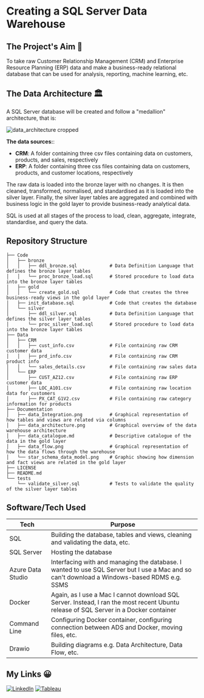 # Creating a SQL Server Data Warehouse

## The Project's Aim   🎯  

To take raw Customer Relationship Management (CRM) and Enterprise Resource Planning (ERP) data and make a business-ready relational database that can be used for analysis, reporting, machine learning, etc.

## The Data Architecture 🏛️

A SQL Server database will be created and follow a "medallion" architecture, that is:

![data_architecture cropped](https://github.com/user-attachments/assets/d150cbbd-98c1-4a7f-b636-e41e5898782a)


**The data sources:**:
* **CRM**: A folder containing three csv files containing data on customers, products, and sales, respectively
* **ERP**: A folder containing three css files containing data on customers, products, and customer locations, respectively

The raw data is loaded into the bronze layer with no changes. It is then cleaned, transformed, normalised, and standardised as it is loaded into the silver layer. Finally, the silver layer tables are aggregated and combined with business logic in the gold layer to provide business-ready analytical data.

SQL is used at all stages of the process to load, clean, aggregate, integrate, standardise, and query the data.

## Repository Structure
```
├── Code                              
│   ├── bronze                        
│   │   ├── ddl_bronze.sql            # Data Definition Language that defines the bronze layer tables
│   │   └── proc_bronze_load.sql      # Stored procedure to load data into the bronze layer tables
│   ├── gold                          
│   │   └── create_gold.sql           # Code that creates the three business-ready views in the gold layer
│   ├── init_database.sql             # Code that creates the database
│   └── silver                        
│       ├── ddl_silver.sql            # Data Definition Language that defines the silver layer tables
│       └── proc_silver_load.sql      # Stored procedure to load data into the bronze layer tables
├── Data
│   ├── CRM                           
│   │   ├── cust_info.csv             # File containing raw CRM customer data
│   │   ├── prd_info.csv              # File containing raw CRM product info
│   │   └── sales_details.csv         # File containing raw sales data
│   └── ERP    
│       ├── CUST_AZ12.csv             # File containing raw ERP customer data
│       ├── LOC_A101.csv              # File containing raw location data for customers
│       ├── PX_CAT_G1V2.csv           # File containing raw category information for products
├── Documentation
│   ├── data_Integration.png          # Graphical representation of how tables and views are related via columns
│   ├── data_architecture.png         # Graphical overview of the data warehouse architecture
│   ├── data_catalogue.md             # Descriptive catalogue of the data in the gold layer
│   ├── data_flow.png                 # Graphical representation of how the data flows through the warehouse
│   └── star_schema_data_model.png    # Graphic showing how dimension and fact views are related in the gold layer
├── LICENSE
├── README.md
└── tests
    └── validate_silver.sql           # Tests to validate the quality of the silver layer tables
```

## Software/Tech Used

|Tech|Purpose  |
|--|--|
| SQL |Building the database, tables and views, cleaning and validating the data, etc.  |
| SQL Server | Hosting the database |
| Azure Data Studio | Interfacing with and managing the database. I wanted to use SQL Server but I use a Mac and so can't download a Windows-based RDMS e.g. SSMS |
| Docker | Again, as I use a Mac I cannot download SQL Server. Instead, I ran the most recent Ubuntu release of SQL Server in a Docker container |
| Command Line | Configuring Docker container, configuring connection between ADS and Docker, moving files, etc. |
| Drawio | Building diagrams e.g. Data Architecture, Data Flow, etc. |

## My Links 😀

[![LinkedIn](https://img.shields.io/badge/LinkedIn-0077B5?style=for-the-badge&logo=linkedin&logoColor=white)](https://www.linkedin.com/in/stewart-robertson-data/) [![Tableau](https://img.shields.io/badge/Tableau-E97627?style=for-the-badge&logo=Tableau&logoColor=white)](https://public.tableau.com/app/profile/stewart5065/vizzes)
